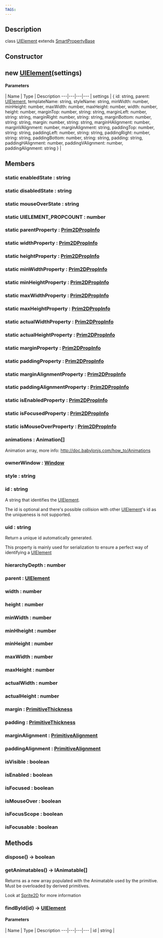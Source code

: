 ```yaml
---
TAGS:
---
```

## Description

class [UIElement](/classes/2.0/UIElement) extends [SmartPropertyBase](/classes/2.0/SmartPropertyBase)



## Constructor

## new [UIElement](/classes/2.0/UIElement)(settings)



#### Parameters
 | Name | Type | Description
---|---|---|---
 | settings | { id: string,  parent: [UIElement](/classes/2.0/UIElement),  templateName: string,  styleName: string,  minWidth: number,  minHeight: number,  maxWidth: number,  maxHeight: number,  width: number,  height: number,  marginTop: number,  string: string,  marginLeft: number,  string: string,  marginRight: number,  string: string,  marginBottom: number,  string: string,  margin: number,  string: string,  marginHAlignment: number,  marginVAlignment: number,  marginAlignment: string,  paddingTop: number,  string: string,  paddingLeft: number,  string: string,  paddingRight: number,  string: string,  paddingBottom: number,  string: string,  padding: string,  paddingHAlignment: number,  paddingVAlignment: number,  paddingAlignment: string } | 

## Members

### static enabledState : string



### static disabledState : string



### static mouseOverState : string



### static UIELEMENT_PROPCOUNT : number



### static parentProperty : [Prim2DPropInfo](/classes/2.0/Prim2DPropInfo)



### static widthProperty : [Prim2DPropInfo](/classes/2.0/Prim2DPropInfo)



### static heightProperty : [Prim2DPropInfo](/classes/2.0/Prim2DPropInfo)



### static minWidthProperty : [Prim2DPropInfo](/classes/2.0/Prim2DPropInfo)



### static minHeightProperty : [Prim2DPropInfo](/classes/2.0/Prim2DPropInfo)



### static maxWidthProperty : [Prim2DPropInfo](/classes/2.0/Prim2DPropInfo)



### static maxHeightProperty : [Prim2DPropInfo](/classes/2.0/Prim2DPropInfo)



### static actualWidthProperty : [Prim2DPropInfo](/classes/2.0/Prim2DPropInfo)



### static actualHeightProperty : [Prim2DPropInfo](/classes/2.0/Prim2DPropInfo)



### static marginProperty : [Prim2DPropInfo](/classes/2.0/Prim2DPropInfo)



### static paddingProperty : [Prim2DPropInfo](/classes/2.0/Prim2DPropInfo)



### static marginAlignmentProperty : [Prim2DPropInfo](/classes/2.0/Prim2DPropInfo)



### static paddingAlignmentProperty : [Prim2DPropInfo](/classes/2.0/Prim2DPropInfo)



### static isEnabledProperty : [Prim2DPropInfo](/classes/2.0/Prim2DPropInfo)



### static isFocusedProperty : [Prim2DPropInfo](/classes/2.0/Prim2DPropInfo)



### static isMouseOverProperty : [Prim2DPropInfo](/classes/2.0/Prim2DPropInfo)



### animations : Animation[]

Animation array, more info: http://doc.babylonjs.com/how_to/Animations

### ownerWindow : [Window](/classes/2.0/Window)



### style : string



### id : string

A string that identifies the [UIElement](/classes/2.0/UIElement).

The id is optional and there's possible collision with other [UIElement](/classes/2.0/UIElement)'s id as the uniqueness is not supported.

### uid : string

Return a unique id automatically generated.

This property is mainly used for serialization to ensure a perfect way of identifying a [UIElement](/classes/2.0/UIElement)

### hierarchyDepth : number



### parent : [UIElement](/classes/2.0/UIElement)



### width : number



### height : number



### minWidth : number



### minHheight : number



### minHeight : number



### maxWidth : number



### maxHeight : number



### actualWidth : number



### actualHeight : number



### margin : [PrimitiveThickness](/classes/2.0/PrimitiveThickness)



### padding : [PrimitiveThickness](/classes/2.0/PrimitiveThickness)



### marginAlignment : [PrimitiveAlignment](/classes/2.0/PrimitiveAlignment)



### paddingAlignment : [PrimitiveAlignment](/classes/2.0/PrimitiveAlignment)



### isVisible : boolean



### isEnabled : boolean



### isFocused : boolean



### isMouseOver : boolean



### isFocusScope : boolean



### isFocusable : boolean



## Methods

### dispose() &rarr; boolean


### getAnimatables() &rarr; IAnimatable[]

Returns as a new array populated with the Animatable used by the primitive. Must be overloaded by derived primitives.

Look at [Sprite2D](/classes/2.0/Sprite2D) for more information
### findById(id) &rarr; [UIElement](/classes/2.0/UIElement)



#### Parameters
 | Name | Type | Description
---|---|---|---
 | id | string | 

